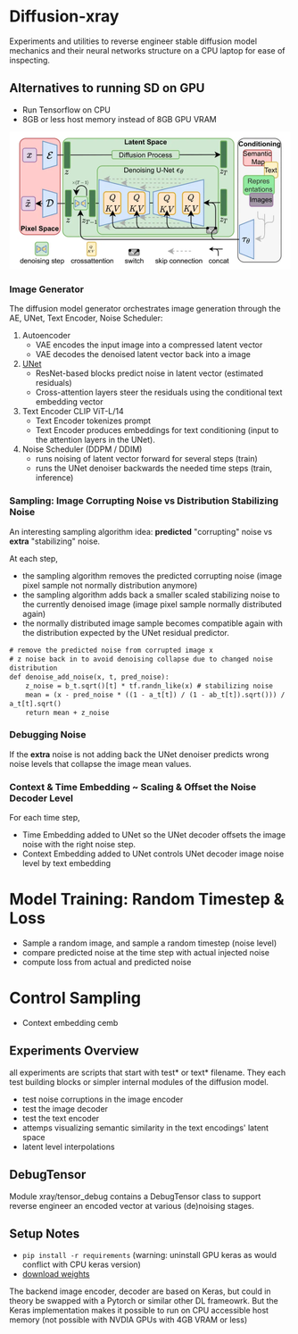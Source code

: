 # Diffusion-xray
Experiments and utilities to reverse engineer stable diffusion model mechanics and their neural networks structure on a CPU laptop for ease of inspecting.  

## Alternatives to running SD on GPU
* Run Tensorflow on CPU  
* 8GB or less host memory instead of 8GB GPU VRAM

![xray](https://github.com/alicata/diffusion-xray/blob/main/model_architecture.png)


### Image Generator
The diffusion model generator orchestrates image generation through the AE, UNet, Text Encoder, Noise Scheduler:
1. Autoencoder
   - VAE encodes the input image into a compressed latent vector
   - VAE decodes the denoised latent vector back into a image
2. [UNet](https://github.com/alicata/diffusion-xray/blob/main/stable_diffusion_tf/diffusion_model.py#L138)
   - ResNet-based blocks predict noise in latent vector (estimated residuals)
   - Cross-attention layers steer the residuals using the conditional text embedding vector
3. Text Encoder CLIP ViT-L/14
   - Text Encoder tokenizes prompt
   - Text Encoder produces embeddings for text conditioning (input to the attention layers in the UNet).
4. Noise Scheduler (DDPM / DDIM)
   - runs noising of latent vector forward for several steps (train)
   - runs the UNet denoiser backwards the needed time steps (train, inference)

### Sampling: Image Corrupting Noise vs Distribution Stabilizing Noise
An interesting sampling algorithm idea: **predicted** "corrupting" noise vs **extra** "stabilizing" noise.

At each step,
* the sampling algorithm removes the predicted corrupting noise (image pixel sample not normally distribution anymore)
* the sampling algorithm adds back a smaller scaled stabilizing noise to the currently denoised image (image pixel sample normally distributed again)
* the normally distributed image sample becomes compatible again with the distribution expected by the UNet residual predictor.  

```
# remove the predicted noise from corrupted image x
# z noise back in to avoid denoising collapse due to changed noise distribution
def denoise_add_noise(x, t, pred_noise):
    z_noise = b_t.sqrt()[t] * tf.randn_like(x) # stabilizing noise
    mean = (x - pred_noise * ((1 - a_t[t]) / (1 - ab_t[t]).sqrt())) / a_t[t].sqrt()
    return mean + z_noise
```

### Debugging Noise
If the **extra** noise is not adding back the UNet denoiser predicts wrong noise levels that collapse the image mean values. 

### Context & Time Embedding ~ Scaling & Offset the Noise Decoder Level 
For each time step,
- Time Embedding added to UNet so the UNet decoder offsets the image noise with the right noise step.
- Context Embedding added to UNet controls UNet decoder image noise level by text embedding

# Model Training: Random Timestep & Loss
* Sample a random image, and sample a random timestep (noise level)
* compare predicted noise at the time step with actual injected noise
* compute loss from actual and predicted noise

# Control Sampling
* Context embedding cemb

## Experiments Overview
all experiments are scripts that start with test* or text* filename. They each test building blocks or simpler internal modules of the diffusion model.
* test noise corruptions in the image encoder
* test the image decoder
* test the text encoder 
* attemps visualizing semantic similarity in the text encodings' latent space
* latent level interpolations

## DebugTensor
Module xray/tensor_debug contains a DebugTensor class to support reverse engineer an encoded vector at various (de)noising stages.

## Setup Notes
* `pip install -r requirements` (warning: uninstall GPU keras as would conflict with CPU keras version)
* [download weights](https://github.com/keras-team/keras-io/blob/master/guides/keras_cv/generate_images_with_stable_diffusion.py)


The backend image encoder, decoder are based on Keras, but could in theory be swapped with a Pytorch or similar other DL frameowrk. But the Keras implementation makes it possible to run on CPU accessible host memory (not possible with NVDIA GPUs with 4GB VRAM or less)
